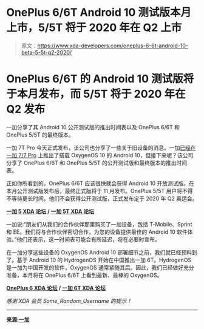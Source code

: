# OnePlus 6/6T Android 10 测试版本月上市，5/5T 将于 2020 年在 Q2 上市

> 原文：<https://www.xda-developers.com/oneplus-6-6t-android-10-beta-5-5t-q2-2020/>

# OnePlus 6/6T 的 Android 10 测试版将于本月发布，而 5/5T 将于 2020 年在 Q2 发布

一加分享了其 Android 10 公开测试版的推出时间表以及 OnePlus 6/6T 和 OnePlus 5/5T 的最终版本。

一加 7T Pro 今天正式发布，该公司也分享了一些关于旧设备的消息。一加[已经在一加 7/7 Pro](https://www.xda-developers.com/oxygenos-android-10-oneplus-7-pro/) 上推出了搭载 OxygenOS 10 的 Android 10，但接下来呢？该公司分享了 OnePlus 6/6T 和 OnePlus 5/5T 的公开测试版和最终版本的推出时间表。

正如你所看到的，OnePlus 6/6T 应该很快就会获得 Android 10 开放测试版。在本月公开测试版发布后，最终正式版将于 11 月发布。OnePlus 5/5T 用户将不得不等待更长时间。他们不会获得公开测试版，正式发布定于 2020 年 Q2 奥运会。

**[一加 5 XDA 论坛](https://forum.xda-developers.com/oneplus-5) / [一加 5T XDA 论坛](https://forum.xda-developers.com/oneplus-5t)**

一加说:“朋友们从我们的合作伙伴那里购买了一加设备，包括 T-Mobile、Sprint 和 EE。我们将与合作伙伴密切合作，为您的设备提供最佳的 Android 10 软件体验。”他们还表示，这一时间表可能会有所延迟，将在必要时宣布。

在一加分享这些设备的 OxygenOS Android 10 部署细节之前，我们就已经预料到了。基于 Android 10 的 HydrogenOS 开始在中国推出一加 6T。HydrogenOS 是一加为中国开发的软件，OxygenOS 通常紧随其后。因此，我们已经做好充分准备，本月将在 OnePlus 6/6T 上看到最新、最棒的 OxygenOS。

**[OnePlus 6 XDA 论坛](https://forum.xda-developers.com/oneplus-6) / [一加 6T XDA 论坛](https://forum.xda-developers.com/oneplus-6t)**

*感谢 XDA 会员 Some_Random_Username 的提示！*

* * *

**来源:[一加](https://forums.oneplus.com/threads/oxygenos-based-on-android-10-incoming.1116547/)**